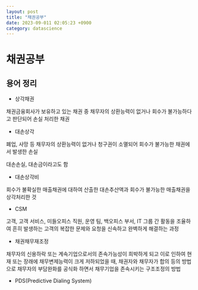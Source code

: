 ```yaml
---
layout: post
title: "채권공부"
date: 2023-09-011 02:05:23 +0900
category: datascience
---
```


# 채권공부 





## 용어 정리

- 상각채권  

채권금융회사가 보유하고 있는 채권 중 채무자의 상환능력이 없거나 회수가 불가능하다고 판단되어 손실 처리한 채권

- 대손상각

폐업, 사망 등 채무자의 상환능력이 없거나 청구권이 소멸되어 회수가 불가능한 채권에서 발생한 손실

대손손실, 대손금이라고도 함 

- 대손상각비

회수가 불확실한 매출채권에 대하여 산출한 대손추산액과 회수가 불가능한 매출채권을 상각처리한 것 

- CSM

고객, 고객 서비스, 미들오피스 직원, 운영 팀, 백오피스 부서, IT 그룹 간 활동을 조율하여 흔히 발생하는 고객의 복잡한 문제와 요청을 신속하고 완벽하게 해결하는 과정

- 채권채무재조정

채무자의 신용하락 또는 계속기업으로서의 존속가능성이 희박하게 되고 이로 인하여 현재 또는 장래에 채무변제능력이 크게 저하되었을 때, 채권자와 채무자가 합의 등의 방법으로 채무자의 부담완화를 공식화 하면서 채무기업을 존속시키는 구조조정의 방법

- PDS(Predictive Dialing System)

